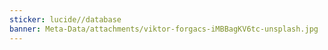 ```yaml
---
sticker: lucide//database
banner: Meta-Data/attachments/viktor-forgacs-iMBBagKV6tc-unsplash.jpg
---
```

